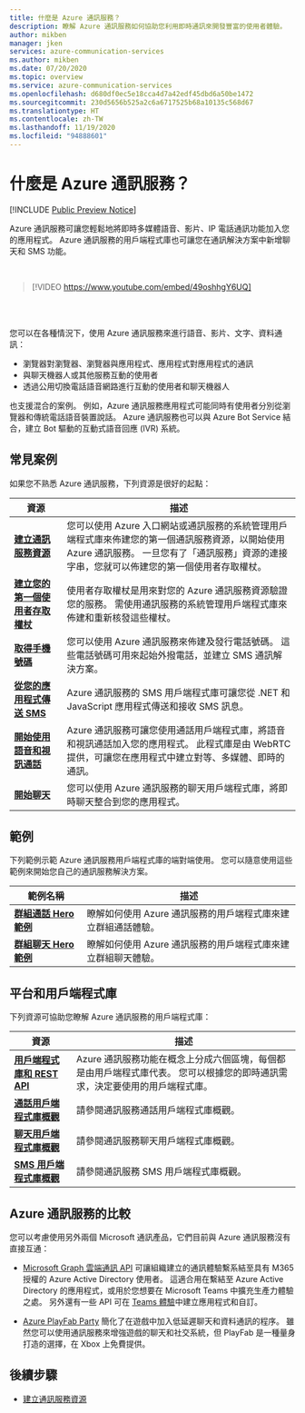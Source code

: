 ```yaml
---
title: 什麼是 Azure 通訊服務？
description: 瞭解 Azure 通訊服務如何協助您利用即時通訊來開發豐富的使用者體驗。
author: mikben
manager: jken
services: azure-communication-services
ms.author: mikben
ms.date: 07/20/2020
ms.topic: overview
ms.service: azure-communication-services
ms.openlocfilehash: d680df0ec5e18cca4d7a42edf45dbd6a50be1472
ms.sourcegitcommit: 230d5656b525a2c6a6717525b68a10135c568d67
ms.translationtype: HT
ms.contentlocale: zh-TW
ms.lasthandoff: 11/19/2020
ms.locfileid: "94888601"
---
```

# <a name="what-is-azure-communication-services"></a>什麼是 Azure 通訊服務？

[!INCLUDE [Public Preview Notice](./includes/public-preview-include.md)]

Azure 通訊服務可讓您輕鬆地將即時多媒體語音、影片、IP 電話通訊功能加入您的應用程式。 Azure 通訊服務的用戶端程式庫也可讓您在通訊解決方案中新增聊天和 SMS 功能。

<br>

> [!VIDEO https://www.youtube.com/embed/49oshhgY6UQ]

<br>
<br>

您可以在各種情況下，使用 Azure 通訊服務來進行語音、影片、文字、資料通訊：

- 瀏覽器對瀏覽器、瀏覽器與應用程式、應用程式對應用程式的通訊
- 與聊天機器人或其他服務互動的使用者
- 透過公用切換電話語音網路進行互動的使用者和聊天機器人

也支援混合的案例。 例如，Azure 通訊服務應用程式可能同時有使用者分別從瀏覽器和傳統電話語音裝置說話。 Azure 通訊服務也可以與 Azure Bot Service 結合，建立 Bot 驅動的互動式語音回應 (IVR) 系統。

## <a name="common-scenarios"></a>常見案例

如果您不熟悉 Azure 通訊服務，下列資源是很好的起點：
<br>

| 資源                               |描述                           |
|---                                    |---                                   |
|**[建立通訊服務資源](./quickstarts/create-communication-resource.md)**|您可以使用 Azure 入口網站或通訊服務的系統管理用戶端程式庫來佈建您的第一個通訊服務資源，以開始使用 Azure 通訊服務。 一旦您有了「通訊服務」資源的連接字串，您就可以佈建您的第一個使用者存取權杖。|
|**[建立您的第一個使用者存取權杖](./quickstarts/access-tokens.md)**|使用者存取權杖是用來對您的 Azure 通訊服務資源驗證您的服務。 需使用通訊服務的系統管理用戶端程式庫來佈建和重新核發這些權杖。|
|**[取得手機號碼](./quickstarts/telephony-sms/get-phone-number.md)**|您可以使用 Azure 通訊服務來佈建及發行電話號碼。 這些電話號碼可用來起始外撥電話，並建立 SMS 通訊解決方案。|
|**[從您的應用程式傳送 SMS](./quickstarts/telephony-sms/send.md)**|Azure 通訊服務的 SMS 用戶端程式庫可讓您從 .NET 和 JavaScript 應用程式傳送和接收 SMS 訊息。|
|**[開始使用語音和視訊通話](./quickstarts/voice-video-calling/getting-started-with-calling.md)**| Azure 通訊服務可讓您使用通話用戶端程式庫，將語音和視訊通話加入您的應用程式。 此程式庫是由 WebRTC 提供，可讓您在應用程式中建立對等、多媒體、即時的通訊。|
|**[開始聊天](./quickstarts/chat/get-started.md)**|您可以使用 Azure 通訊服務的聊天用戶端程式庫，將即時聊天整合到您的應用程式。|


## <a name="samples"></a>範例

下列範例示範 Azure 通訊服務用戶端程式庫的端對端使用。 您可以隨意使用這些範例來開始您自己的通訊服務解決方案。
<br>

| 範例名稱                               | 描述                           |
|---                                    |---                                   |
|**[群組通話 Hero 範例](./samples/calling-hero-sample.md)**|瞭解如何使用 Azure 通訊服務的用戶端程式庫來建立群組通話體驗。|
|**[群組聊天 Hero 範例](./samples/chat-hero-sample.md)**|瞭解如何使用 Azure 通訊服務的用戶端程式庫來建立群組聊天體驗。|


## <a name="platforms-and-client-libraries"></a>平台和用戶端程式庫

下列資源可協助您瞭解 Azure 通訊服務的用戶端程式庫：

| 資源                               | 描述                           |
|---                                    |---                                   |
|**[用戶端程式庫和 REST API](./concepts/sdk-options.md)**|Azure 通訊服務功能在概念上分成六個區塊，每個都是由用戶端程式庫代表。 您可以根據您的即時通訊需求，決定要使用的用戶端程式庫。|
|**[通話用戶端程式庫概觀](./concepts/voice-video-calling/calling-sdk-features.md)**|請參閱通訊服務通話用戶端程式庫概觀。|
|**[聊天用戶端程式庫概觀](./concepts/chat/sdk-features.md)**|請參閱通訊服務聊天用戶端程式庫概觀。|
|**[SMS 用戶端程式庫概觀](./concepts/telephony-sms/sdk-features.md)**|請參閱通訊服務 SMS 用戶端程式庫概觀。|

## <a name="compare-azure-communication-services"></a>Azure 通訊服務的比較

您可以考慮使用另外兩個 Microsoft 通訊產品，它們目前與 Azure 通訊服務沒有直接互通：

 - [Microsoft Graph 雲端通訊 API](/graph/cloud-communications-concept-overview) 可讓組織建立的通訊體驗繫系結至具有 M365 授權的 Azure Active Directory 使用者。 這適合用在繫結至 Azure Active Directory 的應用程式，或用於您想要在 Microsoft Teams 中擴充生產力體驗之處。 另外還有一些 API 可在 [Teams 體驗](/microsoftteams/platform/?preserve-view=true&view=msteams-client-js-latest)中建立應用程式和自訂。

 - [Azure PlayFab Party](/gaming/playfab/features/multiplayer/networking/) 簡化了在遊戲中加入低延遲聊天和資料通訊的程序。 雖然您可以使用通訊服務來增強遊戲的聊天和社交系統，但 PlayFab 是一種量身打造的選擇，在 Xbox 上免費提供。


## <a name="next-steps"></a>後續步驟

 - [建立通訊服務資源](./quickstarts/create-communication-resource.md)